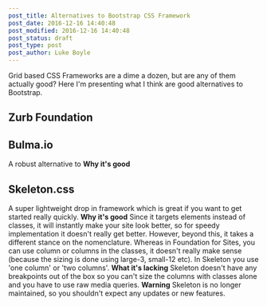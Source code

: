 ```yaml
---
post_title: Alternatives to Bootstrap CSS Framework
post_date: 2016-12-16 14:40:48
post_modified: 2016-12-16 14:40:48
post_status: draft
post_type: post
post_author: Luke Boyle
---
```


Grid based CSS Frameworks are a dime a dozen, but are any of them actually good? Here I'm presenting what I think are good alternatives to Bootstrap.

## Zurb Foundation

## Bulma.io

A robust alternative to **Why it's good**

## Skeleton.css

A super lightweight drop in framework which is great if you want to get started really quickly. **Why it's good** Since it targets elements instead of classes, it will instantly make your site look better, so for speedy implementation it doesn't really get better. However, beyond this, it takes a different stance on the nomenclature. Whereas in Foundation for Sites, you can use column or columns in the classes, it doesn't really make sense (because the sizing is done using large-3, small-12 etc). In Skeleton you use 'one column' or 'two columns'. **What it's lacking** Skeleton doesn't have any breakpoints out of the box so you can't size the columns with classes alone and you have to use raw media queries. **Warning** Skeleton is no longer maintained, so you shouldn't expect any updates or new features.
